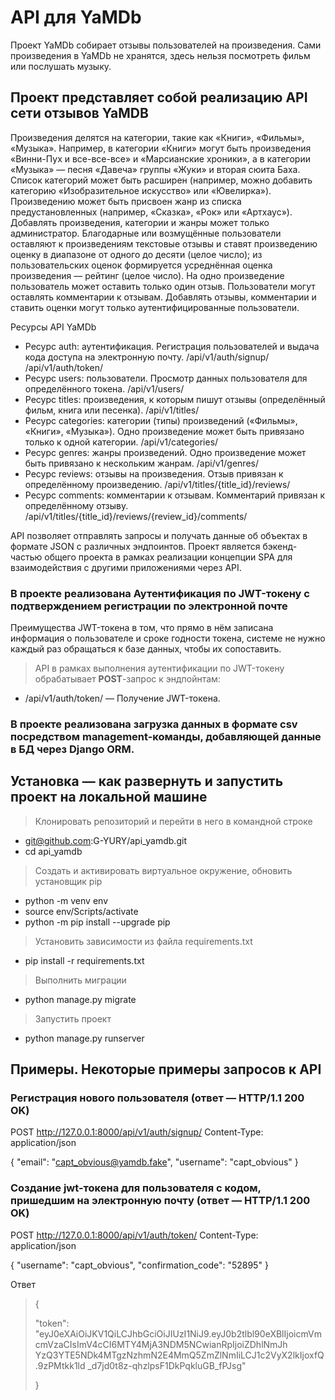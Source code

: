 # API для YaMDb
Проект YaMDb собирает отзывы пользователей на произведения. Сами произведения в YaMDb не хранятся, здесь нельзя посмотреть фильм или послушать музыку.
## Проект представляет собой реализацию API сети отзывов YaMDB
Произведения делятся на категории, такие как «Книги», «Фильмы», «Музыка». Например, в категории «Книги» могут быть произведения «Винни-Пух и все-все-все» и «Марсианские хроники», а в категории «Музыка» — песня «Давеча» группы «Жуки» и вторая сюита Баха. Список категорий может быть расширен (например, можно добавить категорию «Изобразительное искусство» или «Ювелирка»). 
Произведению может быть присвоен жанр из списка предустановленных (например, «Сказка», «Рок» или «Артхаус»). 
Добавлять произведения, категории и жанры может только администратор.
Благодарные или возмущённые пользователи оставляют к произведениям текстовые отзывы и ставят произведению оценку в диапазоне от одного до десяти (целое число); из пользовательских оценок формируется усреднённая оценка произведения — рейтинг (целое число). На одно произведение пользователь может оставить только один отзыв.
Пользователи могут оставлять комментарии к отзывам.
Добавлять отзывы, комментарии и ставить оценки могут только аутентифицированные пользователи.

Ресурсы API YaMDb

+ Ресурс auth: аутентификация. Регистрация пользователей и выдача кода доступа на электронную почту.
    /api/v1/auth/signup/
    /api/v1/auth/token/
+ Ресурс users: пользователи. Просмотр данных пользователя для определённого токена.
    /api/v1/users/
+ Ресурс titles: произведения, к которым пишут отзывы (определённый фильм, книга или песенка).
    /api/v1/titles/
+ Ресурс categories: категории (типы) произведений («Фильмы», «Книги», «Музыка»). Одно произведение может быть привязано только к одной категории.
    /api/v1/categories/
+ Ресурс genres: жанры произведений. Одно произведение может быть привязано к нескольким жанрам.
    /api/v1/genres/
+ Ресурс reviews: отзывы на произведения. Отзыв привязан к определённому произведению.
    /api/v1/titles/{title_id}/reviews/
+ Ресурс comments: комментарии к отзывам. Комментарий привязан к определённому отзыву.
    /api/v1/titles/{title_id}/reviews/{review_id}/comments/


API позволяет отправлять запросы и получать данные
 об объектах в формате JSON с различных эндпоинтов.
Проект является бэкенд-частью общего проекта в рамках реализации концепции SPA
 для взаимодействия с другими приложениями через API.


### В проекте реализована Аутентификация по JWT-токену с подтверждением регистрации по электронной почте

Преимущества JWT-токена в том, что прямо в нём записана информация о пользователе и сроке годности токена,
 системе не нужно  каждый раз обращаться к базе данных, чтобы их сопоставить.

> API в рамках выполнения аутентификации по JWT-токену обрабатывает **POST**-запрос к эндпойнтам:

+ /api/v1/auth/token/ — Получение JWT-токена.

### В проекте реализована загрузка данных в формате csv посредством management-команды, добавляющей данные в БД через Django ORM.

## Установка — как развернуть и запустить проект на локальной машине

> Клонировать репозиторий и перейти в него в командной строке

+ git@github.com:G-YURY/api_yamdb.git
+ cd api_yamdb

> Cоздать и активировать виртуальное окружение, обновить установщик pip

+ python -m venv env
+ source env/Scripts/activate
+ python -m pip install --upgrade pip

> Установить зависимости из файла requirements.txt

+ pip install -r requirements.txt

> Выполнить миграции

+ python manage.py migrate

> Запустить проект

+ python manage.py runserver

## Примеры. Некоторые примеры запросов к API

### Регистрация нового пользователя (ответ — HTTP/1.1 200 OK)
POST http://127.0.0.1:8000/api/v1/auth/signup/
Content-Type: application/json

{
  "email": "capt_obvious@yamdb.fake",
  "username": "capt_obvious"
}

### Создание jwt-токена для пользователя с кодом, пришедшим на электронную почту (ответ — HTTP/1.1 200 OK)
POST http://127.0.0.1:8000/api/v1/auth/token/
Content-Type: application/json

{
  "username": "capt_obvious",
  "confirmation_code": "52895"
}

Ответ
> {
>
> "token": "eyJ0eXAiOiJKV1QiLCJhbGciOiJIUzI1NiJ9.eyJ0b2tlbl90eXBlIjoicmVmcmVzaCIsImV4cCI6MTY4MjA3NDM5NCwianRpIjoiZDhlNmJh
  YzQ3YTE5NDk4MTgzNzhmN2E4MmQ5ZmZlNmIiLCJ1c2VyX2lkIjoxfQ.9zPMtkk1ld
  _d7jd0t8z-qhzlpsF1DkPqkluGB_fPJsg"
>
> }
